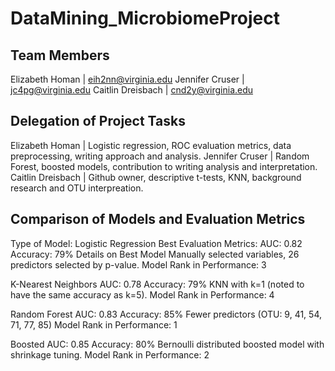 # DataMining_MicrobiomeProject

## Team Members

Elizabeth Homan | eih2nn@virginia.edu 
Jennifer Cruser | jc4pg@virginia.edu
Caitlin Dreisbach | cnd2y@virginia.edu

## Delegation of Project Tasks

Elizabeth Homan | Logistic regression, ROC evaluation metrics, data preprocessing, writing approach and analysis.
Jennifer Cruser | Random Forest, boosted models, contribution to writing analysis and interpretation.
Caitlin Dreisbach | Github owner, descriptive t-tests, KNN, background research and OTU interpreation.

## Comparison of Models and Evaluation Metrics

Type of Model: Logistic Regression
Best Evaluation Metrics: AUC: 0.82
Accuracy: 79%
Details on Best Model Manually selected variables, 26 predictors selected by p-value.
Model Rank in Performance: 3

K-Nearest Neighbors
AUC: 0.78
Accuracy: 79%
KNN with k=1 (noted to have the same accuracy as k=5).
Model Rank in Performance: 4

Random Forest
AUC: 0.83
Accuracy: 85%
Fewer predictors (OTU: 9, 41, 54, 71, 77, 85)
Model Rank in Performance: 1

Boosted
AUC: 0.85
Accuracy: 80%
Bernoulli distributed boosted model with shrinkage tuning.
Model Rank in Performance: 2

